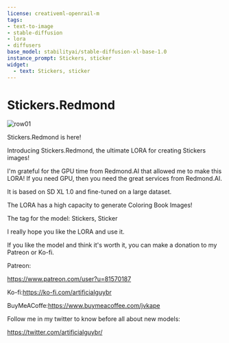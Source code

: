 ```yaml
---
license: creativeml-openrail-m
tags:
- text-to-image
- stable-diffusion
- lora
- diffusers
base_model: stabilityai/stable-diffusion-xl-base-1.0
instance_prompt: Stickers, sticker
widget:
  - text: Stickers, sticker
---
```

# Stickers.Redmond
![row01](00000-3383490575.png)

Stickers.Redmond is here!

Introducing Stickers.Redmond, the ultimate LORA for creating Stickers images!

I'm grateful for the GPU time from Redmond.AI that allowed me to make this LORA! If you need GPU, then you need the great services from Redmond.AI.

It is based on SD XL 1.0 and fine-tuned on a large dataset.

The LORA has a high capacity to generate Coloring Book Images!

The tag for the model: Stickers, Sticker

I really hope you like the LORA and use it.

If you like the model and think it's worth it, you can make a donation to my Patreon or Ko-fi.

Patreon:

https://www.patreon.com/user?u=81570187

Ko-fi:https://ko-fi.com/artificialguybr

BuyMeACoffe:https://www.buymeacoffee.com/jvkape

Follow me in my twitter to know before all about new models:

https://twitter.com/artificialguybr/